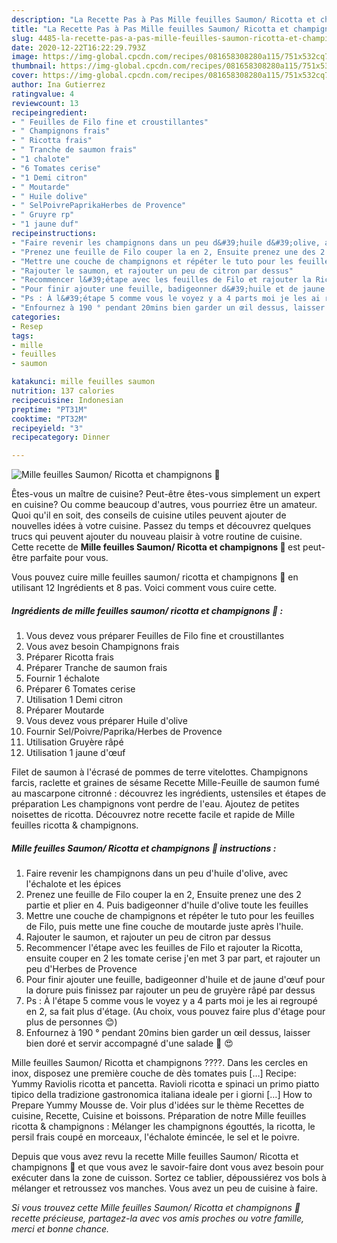 ```yaml
---
description: "La Recette Pas à Pas Mille feuilles Saumon/ Ricotta et champignons 🍄"
title: "La Recette Pas à Pas Mille feuilles Saumon/ Ricotta et champignons 🍄"
slug: 4485-la-recette-pas-a-pas-mille-feuilles-saumon-ricotta-et-champignons
date: 2020-12-22T16:22:29.793Z
image: https://img-global.cpcdn.com/recipes/081658308280a115/751x532cq70/mille-feuilles-saumon-ricotta-et-champignons-🍄-photo-principale-de-la-recette.jpg
thumbnail: https://img-global.cpcdn.com/recipes/081658308280a115/751x532cq70/mille-feuilles-saumon-ricotta-et-champignons-🍄-photo-principale-de-la-recette.jpg
cover: https://img-global.cpcdn.com/recipes/081658308280a115/751x532cq70/mille-feuilles-saumon-ricotta-et-champignons-🍄-photo-principale-de-la-recette.jpg
author: Ina Gutierrez
ratingvalue: 4
reviewcount: 13
recipeingredient:
- " Feuilles de Filo fine et croustillantes"
- " Champignons frais"
- " Ricotta frais"
- " Tranche de saumon frais"
- "1 chalote"
- "6 Tomates cerise"
- "1 Demi citron"
- " Moutarde"
- " Huile dolive"
- " SelPoivrePaprikaHerbes de Provence"
- " Gruyre rp"
- "1 jaune duf"
recipeinstructions:
- "Faire revenir les champignons dans un peu d&#39;huile d&#39;olive, avec l&#39;échalote et les épices"
- "Prenez une feuille de Filo couper la en 2, Ensuite prenez une des 2 partie et plier en 4. Puis badigeonner d&#39;huile d&#39;olive toute les feuilles"
- "Mettre une couche de champignons et répéter le tuto pour les feuilles de Filo, puis mette une fine couche de moutarde juste après l&#39;huile."
- "Rajouter le saumon, et rajouter un peu de citron par dessus"
- "Recommencer l&#39;étape avec les feuilles de Filo et rajouter la Ricotta, ensuite couper en 2 les tomate cerise j&#39;en met 3 par part, et rajouter un peu d&#39;Herbes de Provence"
- "Pour finir ajouter une feuille, badigeonner d&#39;huile et de jaune d&#39;œuf pour la dorure puis finissez par rajouter un peu de gruyère râpé par dessus"
- "Ps : À l&#39;étape 5 comme vous le voyez y a 4 parts moi je les ai regroupé en 2, sa fait plus d&#39;étage. (Au choix, vous pouvez faire plus d&#39;étage pour plus de personnes 😊)"
- "Enfournez à 190 ° pendant 20mins bien garder un œil dessus, laisser bien doré et servir accompagné d&#39;une salade 🥗 😍"
categories:
- Resep
tags:
- mille
- feuilles
- saumon

katakunci: mille feuilles saumon 
nutrition: 137 calories
recipecuisine: Indonesian
preptime: "PT31M"
cooktime: "PT32M"
recipeyield: "3"
recipecategory: Dinner

---
```



![Mille feuilles Saumon/ Ricotta et champignons 🍄](https://img-global.cpcdn.com/recipes/081658308280a115/751x532cq70/mille-feuilles-saumon-ricotta-et-champignons-🍄-photo-principale-de-la-recette.jpg)

Êtes-vous un maître de cuisine? Peut-être êtes-vous simplement un expert en cuisine? Ou comme beaucoup d'autres, vous pourriez être un amateur. Quoi qu'il en soit, des conseils de cuisine utiles peuvent ajouter de nouvelles idées à votre cuisine. Passez du temps et découvrez quelques trucs qui peuvent ajouter du nouveau plaisir à votre routine de cuisine. Cette recette de <strong> Mille feuilles Saumon/ Ricotta et champignons 🍄 </strong> est peut-être parfaite pour vous.

<!--inarticleads1-->

Vous pouvez cuire mille feuilles saumon/ ricotta et champignons 🍄 en utilisant 12 Ingrédients et 8 pas. Voici comment vous cuire cette.

##### Ingrédients de mille feuilles saumon/ ricotta et champignons 🍄 :

1. Vous devez vous préparer  Feuilles de Filo fine et croustillantes
1. Vous avez besoin  Champignons frais
1. Préparer  Ricotta frais
1. Préparer  Tranche de saumon frais
1. Fournir 1 échalote
1. Préparer 6 Tomates cerise
1. Utilisation 1 Demi citron
1. Préparer  Moutarde
1. Vous devez vous préparer  Huile d&#39;olive
1. Fournir  Sel/Poivre/Paprika/Herbes de Provence
1. Utilisation  Gruyère râpé
1. Utilisation 1 jaune d&#39;œuf


Filet de saumon à l&#39;écrasé de pommes de terre vitelottes. Champignons farcis, raclette et graines de sésame Recette Mille-Feuille de saumon fumé au mascarpone citronné : découvrez les ingrédients, ustensiles et étapes de préparation Les champignons vont perdre de l&#39;eau. Ajoutez de petites noisettes de ricotta. Découvrez notre recette facile et rapide de Mille feuilles ricotta &amp; champignons. 

<!--inarticleads2-->

##### Mille feuilles Saumon/ Ricotta et champignons 🍄 instructions :

1. Faire revenir les champignons dans un peu d&#39;huile d&#39;olive, avec l&#39;échalote et les épices
1. Prenez une feuille de Filo couper la en 2, Ensuite prenez une des 2 partie et plier en 4. Puis badigeonner d&#39;huile d&#39;olive toute les feuilles
1. Mettre une couche de champignons et répéter le tuto pour les feuilles de Filo, puis mette une fine couche de moutarde juste après l&#39;huile.
1. Rajouter le saumon, et rajouter un peu de citron par dessus
1. Recommencer l&#39;étape avec les feuilles de Filo et rajouter la Ricotta, ensuite couper en 2 les tomate cerise j&#39;en met 3 par part, et rajouter un peu d&#39;Herbes de Provence
1. Pour finir ajouter une feuille, badigeonner d&#39;huile et de jaune d&#39;œuf pour la dorure puis finissez par rajouter un peu de gruyère râpé par dessus
1. Ps : À l&#39;étape 5 comme vous le voyez y a 4 parts moi je les ai regroupé en 2, sa fait plus d&#39;étage. (Au choix, vous pouvez faire plus d&#39;étage pour plus de personnes 😊)
1. Enfournez à 190 ° pendant 20mins bien garder un œil dessus, laisser bien doré et servir accompagné d&#39;une salade 🥗 😍


Mille feuilles Saumon/ Ricotta et champignons ????. Dans les cercles en inox, disposez une première couche de dès tomates puis […] Recipe: Yummy Raviolis ricotta et pancetta. Ravioli ricotta e spinaci un primo piatto tipico della tradizione gastronomica italiana ideale per i giorni […] How to Prepare Yummy Mousse de. Voir plus d&#39;idées sur le thème Recettes de cuisine, Recette, Cuisine et boissons. Préparation de notre Mille feuilles ricotta &amp; champignons : Mélanger les champignons égouttés, la ricotta, le persil frais coupé en morceaux, l&#39;échalote émincée, le sel et le poivre. 

<!--inarticleads1-->

<p>
Depuis que vous avez revu la recette Mille feuilles Saumon/ Ricotta et champignons 🍄 et que vous avez le savoir-faire dont vous avez besoin pour exécuter dans la zone de cuisson. Sortez ce tablier, dépoussiérez vos bols à mélanger et retroussez vos manches. Vous avez un peu de cuisine à faire.
</p>

<p>
<i>Si vous trouvez cette Mille feuilles Saumon/ Ricotta et champignons 🍄 recette précieuse, partagez-la avec vos amis proches ou votre famille, merci et bonne chance.</i>
</p>
